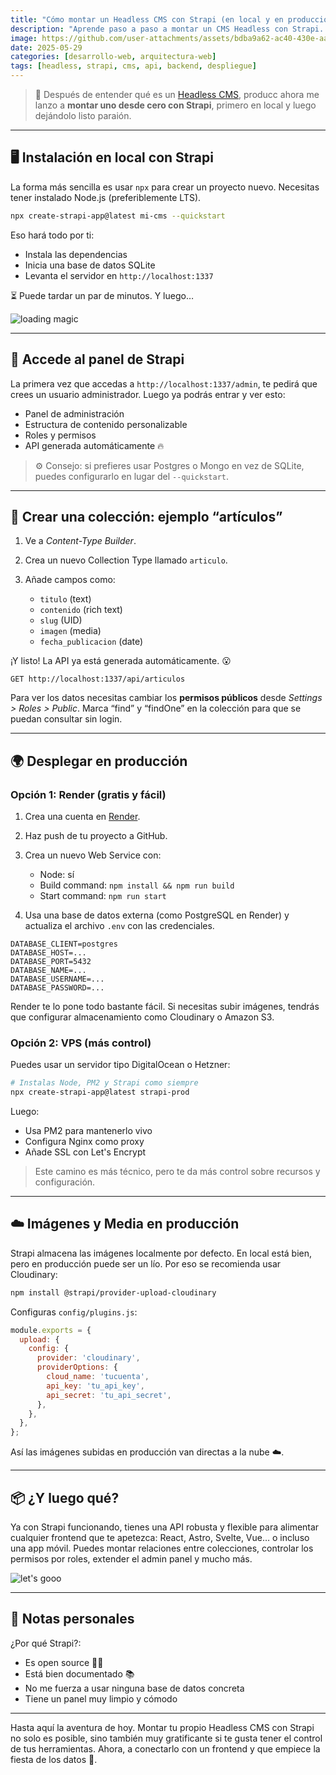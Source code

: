 ```yaml
---
title: "Cómo montar un Headless CMS con Strapi (en local y en producción)"
description: "Aprende paso a paso a montar un CMS Headless con Strapi. Desde la instalación local hasta el despliegue en producción, incluyendo ejemplos, gifs y consejos técnicos."
image: https://github.com/user-attachments/assets/bdba9a62-ac40-430e-aa6a-7075d5c8e952
date: 2025-05-29
categories: [desarrollo-web, arquitectura-web]
tags: [headless, strapi, cms, api, backend, despliegue]
---
```


> 🧠 Después de entender qué es un [Headless CMS](https://jorgerosa.dev/posts/que-es-un-headless-cms/), producc ahora me lanzo a **montar uno desde cero con Strapi**, primero en local y luego dejándolo listo paraión.

---

## 🖥️ Instalación en local con Strapi

La forma más sencilla es usar `npx` para crear un proyecto nuevo. Necesitas tener instalado Node.js (preferiblemente LTS).

```bash
npx create-strapi-app@latest mi-cms --quickstart
````

Eso hará todo por ti:

* Instala las dependencias
* Inicia una base de datos SQLite
* Levanta el servidor en `http://localhost:1337`

⏳ Puede tardar un par de minutos. Y luego…

![loading magic](https://media.giphy.com/media/v1.Y2lkPTc5MGI3NjExdzhiZXdxbTcyZ3VjMGMwNXY4d2oycWF4ZDU5NWliYTZzM25sazR5ZSZlcD12MV9naWZzX3NlYXJjaCZjdD1n/JIX9t2j0ZTN9S/giphy.gif)

---

## 🔐 Accede al panel de Strapi

La primera vez que accedas a `http://localhost:1337/admin`, te pedirá que crees un usuario administrador. Luego ya podrás entrar y ver esto:

* Panel de administración
* Estructura de contenido personalizable
* Roles y permisos
* API generada automáticamente 🔥

> ⚙️ Consejo: si prefieres usar Postgres o Mongo en vez de SQLite, puedes configurarlo en lugar del `--quickstart`.

---

## 🧱 Crear una colección: ejemplo “artículos”

1. Ve a *Content-Type Builder*.
2. Crea un nuevo Collection Type llamado `articulo`.
3. Añade campos como:

   * `titulo` (text)
   * `contenido` (rich text)
   * `slug` (UID)
   * `imagen` (media)
   * `fecha_publicacion` (date)

¡Y listo! La API ya está generada automáticamente. 😮

```http
GET http://localhost:1337/api/articulos
```

Para ver los datos necesitas cambiar los **permisos públicos** desde *Settings > Roles > Public*. Marca “find” y “findOne” en la colección para que se puedan consultar sin login.

---

## 🌍 Desplegar en producción

### Opción 1: Render (gratis y fácil)

1. Crea una cuenta en [Render](https://render.com).
2. Haz push de tu proyecto a GitHub.
3. Crea un nuevo Web Service con:

   * Node: sí
   * Build command: `npm install && npm run build`
   * Start command: `npm run start`
4. Usa una base de datos externa (como PostgreSQL en Render) y actualiza el archivo `.env` con las credenciales.

```env
DATABASE_CLIENT=postgres
DATABASE_HOST=...
DATABASE_PORT=5432
DATABASE_NAME=...
DATABASE_USERNAME=...
DATABASE_PASSWORD=...
```

Render te lo pone todo bastante fácil. Si necesitas subir imágenes, tendrás que configurar almacenamiento como Cloudinary o Amazon S3.

### Opción 2: VPS (más control)

Puedes usar un servidor tipo DigitalOcean o Hetzner:

```bash
# Instalas Node, PM2 y Strapi como siempre
npx create-strapi-app@latest strapi-prod
```

Luego:

* Usa PM2 para mantenerlo vivo
* Configura Nginx como proxy
* Añade SSL con Let's Encrypt

> Este camino es más técnico, pero te da más control sobre recursos y configuración.

---

## ☁️ Imágenes y Media en producción

Strapi almacena las imágenes localmente por defecto. En local está bien, pero en producción puede ser un lío. Por eso se recomienda usar Cloudinary:

```bash
npm install @strapi/provider-upload-cloudinary
```

Configuras `config/plugins.js`:

```js
module.exports = {
  upload: {
    config: {
      provider: 'cloudinary',
      providerOptions: {
        cloud_name: 'tucuenta',
        api_key: 'tu_api_key',
        api_secret: 'tu_api_secret',
      },
    },
  },
};
```

Así las imágenes subidas en producción van directas a la nube ☁️.

---

## 📦 ¿Y luego qué?

Ya con Strapi funcionando, tienes una API robusta y flexible para alimentar cualquier frontend que te apetezca: React, Astro, Svelte, Vue… o incluso una app móvil. Puedes montar relaciones entre colecciones, controlar los permisos por roles, extender el admin panel y mucho más.

![let's gooo](https://media.giphy.com/media/RrVzUOXldFe8M/giphy.gif)

---

## 📌 Notas personales

¿Por qué Strapi?:

* Es open source 🧑‍💻
* Está bien documentado 📚
* No me fuerza a usar ninguna base de datos concreta
* Tiene un panel muy limpio y cómodo


---

Hasta aquí la aventura de hoy. Montar tu propio Headless CMS con Strapi no solo es posible, sino también muy gratificante si te gusta tener el control de tus herramientas. Ahora, a conectarlo con un frontend y que empiece la fiesta de los datos 🎉.
